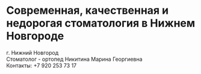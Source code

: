 # Современная, качественная и недорогая стоматология в Нижнем Новгороде

г. Нижний Новгород  
Стоматолог - ортопед Никитина Марина Георгиевна  
Контакты: +7 920 253 73 17
